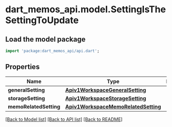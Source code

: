 # dart_memos_api.model.SettingIsTheSettingToUpdate

## Load the model package
```dart
import 'package:dart_memos_api/api.dart';
```

## Properties
Name | Type | Description | Notes
------------ | ------------- | ------------- | -------------
**generalSetting** | [**Apiv1WorkspaceGeneralSetting**](Apiv1WorkspaceGeneralSetting.md) |  | [optional] 
**storageSetting** | [**Apiv1WorkspaceStorageSetting**](Apiv1WorkspaceStorageSetting.md) |  | [optional] 
**memoRelatedSetting** | [**Apiv1WorkspaceMemoRelatedSetting**](Apiv1WorkspaceMemoRelatedSetting.md) |  | [optional] 

[[Back to Model list]](../README.md#documentation-for-models) [[Back to API list]](../README.md#documentation-for-api-endpoints) [[Back to README]](../README.md)


